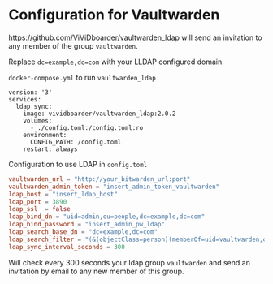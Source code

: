 # Configuration for Vaultwarden

https://github.com/ViViDboarder/vaultwarden_ldap will send an invitation to any member of the group `vaultwarden`.

Replace `dc=example,dc=com` with your LLDAP configured domain.

`docker-compose.yml` to run `vaultwarden_ldap`
```
version: '3'
services:
  ldap_sync:
    image: vividboarder/vaultwarden_ldap:2.0.2
    volumes:
      - ./config.toml:/config.toml:ro
    environment:
      CONFIG_PATH: /config.toml
    restart: always
```
Configuration to use LDAP in `config.toml`
```toml
vaultwarden_url = "http://your_bitwarden_url:port"
vaultwarden_admin_token = "insert_admin_token_vaultwarden"
ldap_host = "insert_ldap_host"
ldap_port = 3890
ldap_ssl  = false
ldap_bind_dn = "uid=admin,ou=people,dc=example,dc=com"
ldap_bind_password = "insert_admin_pw_ldap"
ldap_search_base_dn = "dc=example,dc=com"
ldap_search_filter = "(&(objectClass=person)(memberOf=uid=vaultwarden,ou=groups,dc=example,dc=com))"
ldap_sync_interval_seconds = 300
```
Will check every 300 seconds your ldap group ```vaultwarden``` and send an invitation by email to any new member of this group.
